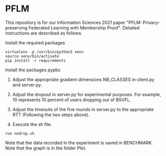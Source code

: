 # PFLM

This repository is for our Information Sciences 2021 paper "PFLM: Privacy-preserving Federated Learning with Membership Proof". Detailed instructions are described as follows.


Install the required packages
```
virtualenv -p /usr/bin/python3 venv
source venv/bin/activate
pip install -r requirements
```
Install the packages pypbc

1. Adjust the appropriate gradient dimensions NB_CLASSES in client.py and server.py.

2. Adjust the dropout in server.py for experimental purposes. For example, 10 represents 10 percent of users dropping out of BSVFL.

3. Adjust the timeouts of the five rounds in server.py to the appropriate RTT (Following the two steps above).

4. Execute the sh file.

```
run nodrop.sh
```

Note that the data recorded in the experiment is saved in BENCHMARK.
Note that the graph is in the folder Plot.
